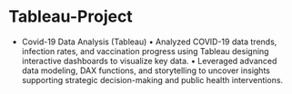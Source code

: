 # Tableau-Project
* Covid-19 Data Analysis (Tableau)
•	Analyzed COVID-19 data trends, infection rates, and vaccination progress using Tableau designing interactive dashboards to visualize key data. 
•	Leveraged advanced data modeling, DAX functions, and storytelling to uncover insights supporting strategic decision-making and public health interventions.  
